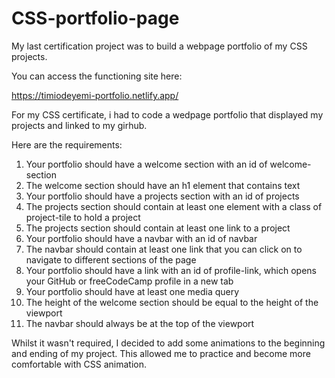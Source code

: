# CSS-portfolio-page
My last certification project was to build a webpage portfolio of my CSS projects.

You can access the functioning site here:

https://timiodeyemi-portfolio.netlify.app/

For my CSS certificate, i had to code a wedpage portfolio that displayed my projects and linked to my girhub. 

Here are the requirements:
1) Your portfolio should have a welcome section with an id of welcome-section
2) The welcome section should have an h1 element that contains text
3) Your portfolio should have a projects section with an id of projects
4) The projects section should contain at least one element with a class of project-tile to hold a project
5) The projects section should contain at least one link to a project
6) Your portfolio should have a navbar with an id of navbar
7) The navbar should contain at least one link that you can click on to navigate to different sections of the page
8) Your portfolio should have a link with an id of profile-link, which opens your GitHub or freeCodeCamp profile in a new tab
9) Your portfolio should have at least one media query
10) The height of the welcome section should be equal to the height of the viewport
11) The navbar should always be at the top of the viewport

Whilst it wasn't required, I decided to add some animations to the beginning and ending of my project. This allowed me to practice and become more comfortable with CSS animation.
